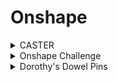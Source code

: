 # Onshape
<details>
<summary>CASTER</summary>
<details>
<summary>Part 1 - Base</summary>
This is a dropdown with text
  <p align="center">
  <img width="300" src="https://github.com/JordanHiggins777/Onshape/blob/main/Base.jpg">
</p>
</details>
  <details>
<summary>Part 2 - Mount</summary>
      <p align="center">
  <img width="300" src="https://github.com/JordanHiggins777/Onshape/blob/main/Mount.jpg">
</p>
</details>
  <details>
<summary>Part 3 - Fork</summary>
This is a dropdown with text!
          <p align="center">
  <img width="300" src="https://github.com/JordanHiggins777/Onshape/blob/main/Fork.jpg">
</p>
</details>
  <details>
<summary>Part 4 - Tire</summary>
This is a dropdown with text!
</details>
  <details>
<summary>Part 5 - Wheel</summary>
This is a dropdown with text!
</details>
    <details>
<summary>Parts 6-9 Axle, Collar, Bearings</summary>
This is a dropdown with text!
</details>
    <details>
<summary>Sub-Assembly</summary>
This is a dropdown with text!
</details>
   <details>
<summary>Final Caster Assembly</summary>
This is a dropdown with text!
</details>
</details>
   <details>
<summary>Onshape Challenge</summary>
This is a dropdown with text!
</details>
   <details>
<summary>Dorothy's Dowel Pins</summary>
This is a dropdown with text!
</details>

